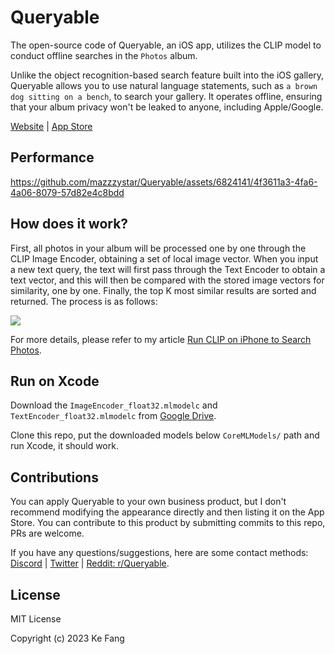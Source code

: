 # Queryable
The open-source code of Queryable, an iOS app, utilizes the CLIP model to conduct offline searches in the `Photos` album.

Unlike the object recognition-based search feature built into the iOS gallery, Queryable allows you to use natural language statements, such as `a brown dog sitting on a bench`, to search your gallery. It operates offline, ensuring that your album privacy won't be leaked to anyone, including Apple/Google.

[Website](https://queryable.app/) | [App Store](https://apps.apple.com/us/app/queryable-find-photo-by-text/id1661598353?platform=iphone)

## Performance
https://github.com/mazzzystar/Queryable/assets/6824141/4f3611a3-4fa6-4a06-8079-57d82e4c8bdd

## How does it work?
First, all photos in your album will be processed one by one through the CLIP Image Encoder, obtaining a set of local image vector.
When you input a new text query, the text will first pass through the Text Encoder to obtain a text vector, and this will then be compared with the stored image vectors for similarity, one by one. Finally, the top K most similar results are sorted and returned. The process is as follows:

![](https://mazzzystar.github.io/images/2022-12-28/Queryable-flow-chart.jpg)

For more details, please refer to my article [Run CLIP on iPhone to Search Photos](https://mazzzystar.github.io/2022/12/29/Run-CLIP-on-iPhone-to-Search-Photos/).


## Run on Xcode
Download the `ImageEncoder_float32.mlmodelc` and `TextEncoder_float32.mlmodelc` from [Google Drive](https://drive.google.com/drive/folders/12ze3UcqrXt9qeySGh_j_zWE-PWRDTzJv?usp=drive_link).

Clone this repo, put the downloaded models below `CoreMLModels/` path and run Xcode, it should work.

## Contributions
You can apply Queryable to your own business product, but I don't recommend modifying the appearance directly and then listing it on the App Store. You can contribute to this product by submitting commits to this repo, PRs are welcome.

If you have any questions/suggestions, here are some contact methods: [Discord](https://discord.com/invite/R3wNsqq3v5) | [Twitter](https://twitter.com/immazzystar) | [Reddit: r/Queryable](https://www.reddit.com/r/Queryable/).


## License
MIT License

Copyright (c) 2023 Ke Fang
